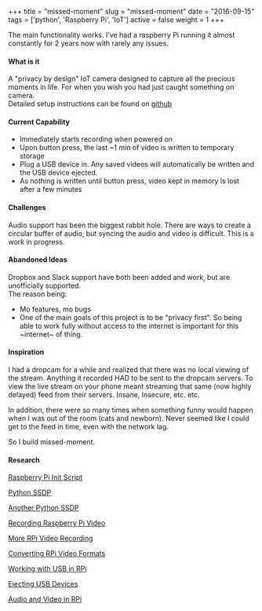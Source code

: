 +++
title = "missed-moment"
slug = "missed-moment"
date = "2016-09-15"
tags = ['python', 'Raspberry Pi', 'IoT']
active = false
weight = 1
+++

The main functionality works. I've had a raspberry Pi running it almost constantly for 2 years now 
with rarely any issues.  

<!--more-->

#### What is it
A "privacy by design" IoT camera designed to capture all the precious moments in life. For when you 
wish you had just caught something on camera.  
Detailed setup instructions can be found on [github](https://github.com/oudeismetis/missed-moment)

#### Current Capability
- Immediately starts recording when powered on
- Upon button press, the last ~1 min of video is written to temporary storage
- Plug a USB device in. Any saved videos will automatically be written and the USB device ejected.
- As nothing is written until button press, video kept in memory is lost after a few minutes

#### Challenges
Audio support has been the biggest rabbit hole. There are ways to create a circular buffer of 
audio, but syncing the audio and video is difficult. This is a work in progress.

#### Abandoned Ideas
Dropbox and Slack support have both been added and work, but are unofficially supported.  
The reason being:  
- Mo features, mo bugs  
- One of the main goals of this project is to be "privacy first". So being able to work fully 
without access to the internet is important for this ~internet~ of thing.

#### Inspiration
I had a dropcam for a while and realized that there was no local viewing of the stream. Anything it 
recorded HAD to be sent to the dropcam servers. To view the live stream on your phone meant 
streaming that same (now highly delayed) feed from their servers. Insane, Insecure, etc. etc.

In addition, there were so many times when something funny would happen when I was out of the room 
(cats and newborn). Never seemed like I could get to the feed in time, even with the network lag.

So I build missed-moment.

#### Research
[Raspberry Pi Init Script](https://blog.lanyonm.org/articles/2015/01/11/raspberry-pi-init-script-python.html)

[Python SSDP](https://gist.github.com/dankrause/6000248)

[Another Python SSDP](https://gist.github.com/provegard/1435555)

[Recording Raspberry Pi Video](http://raspi.tv/2013/how-to-shoot-video-and-convert-it-to-something-you-can-edit-in-pinnacle-and-other-programs)

[More RPi Video Recording](https://www.raspberrypi-spy.co.uk/2013/05/capturing-hd-video-with-the-pi-camera-module/)

[Converting RPi Video Formats](http://raspi.tv/2013/another-way-to-convert-raspberry-pi-camera-h264-output-to-mp4)

[Working with USB in RPi](https://www.raspberrypi-spy.co.uk/2014/05/how-to-mount-a-usb-flash-disk-on-the-raspberry-pi/)

[Ejecting USB Devices](https://raspberrypi.stackexchange.com/questions/14843/how-to-eject-usb-device-on-raspberry-pi-not-just-unmount)

[Audio and Video in RPi](https://www.element14.com/community/thread/49732/l/high-quality-hd-audio-and-video-recorder-using-the-raspberry-pi?displayFullThread=true)

